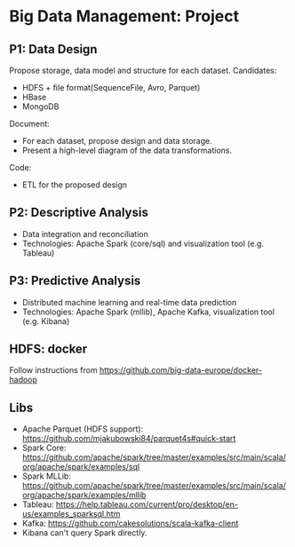 # Big Data Management: Project

## P1: Data Design

Propose storage, data model and structure for each dataset. Candidates:
- HDFS + file format(SequenceFile, Avro, Parquet)
- HBase
- MongoDB

Document:
- For each dataset, propose design and data storage.
- Present a high-level diagram of the data transformations.

Code:
- ETL for the proposed design

## P2: Descriptive Analysis

- Data integration and reconciliation
- Technologies: Apache Spark (core/sql) and visualization tool (e.g. Tableau)

## P3: Predictive Analysis

- Distributed machine learning and real-time data prediction
- Technologies: Apache Spark (mllib), Apache Kafka, visualization tool (e.g. Kibana)

## HDFS: docker

Follow instructions from https://github.com/big-data-europe/docker-hadoop

## Libs

- Apache Parquet (HDFS support): https://github.com/mjakubowski84/parquet4s#quick-start
- Spark Core: https://github.com/apache/spark/tree/master/examples/src/main/scala/org/apache/spark/examples/sql
- Spark MLLib: https://github.com/apache/spark/tree/master/examples/src/main/scala/org/apache/spark/examples/mllib
- Tableau: https://help.tableau.com/current/pro/desktop/en-us/examples_sparksql.htm
- Kafka: https://github.com/cakesolutions/scala-kafka-client
- Kibana can't query Spark directly.
